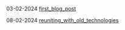 03-02-2024 [first_blog_post](https://hollyz1jderveld.github.io/blog/pages/first_blog_post)
  
08-02-2024 [reuniting_with_old_technologies](https://hollyz1jderveld.github.io/blog/reuiniting_with_old_technologies.md)